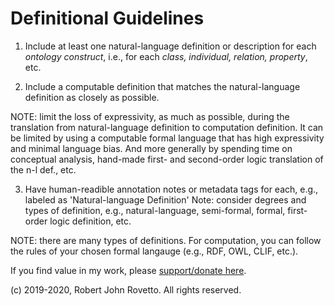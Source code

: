# Definitional Guidelines

1) Include at least one natural-language definition or description for each _ontology construct_, i.e., for each _class, individual, relation, property_, etc.

2) Include a computable definition that matches the natural-language definition as closely as possible. 

NOTE: limit the loss of expressivity, as much as possible, during the translation from natural-language definition to computation definition. It can be limited by using a computable formal language that has high expressivity and minimal language bias. And more generally by spending time on conceptual analysis, hand-made first- and second-order logic translation of the n-l def., etc. 

3) Have human-readible annotation notes or metadata tags for each, e.g., labeled as 'Natural-language Definition'
Note: consider degrees and types of definition, e.g., natural-language, semi-formal, formal, first-order logic definition, etc. 

NOTE: there are many types of definitions. For computation, you can follow the rules of your chosen formal langauge (e.g., RDF, OWL, CLIF, etc.). 

If you find value in my work, please [support/donate here](https://gogetfunding.com/knowledge-organization-services-ontology-terminology-metadata-concept-analysis/).

(c) 2019-2020, Robert John Rovetto. All rights reserved.
